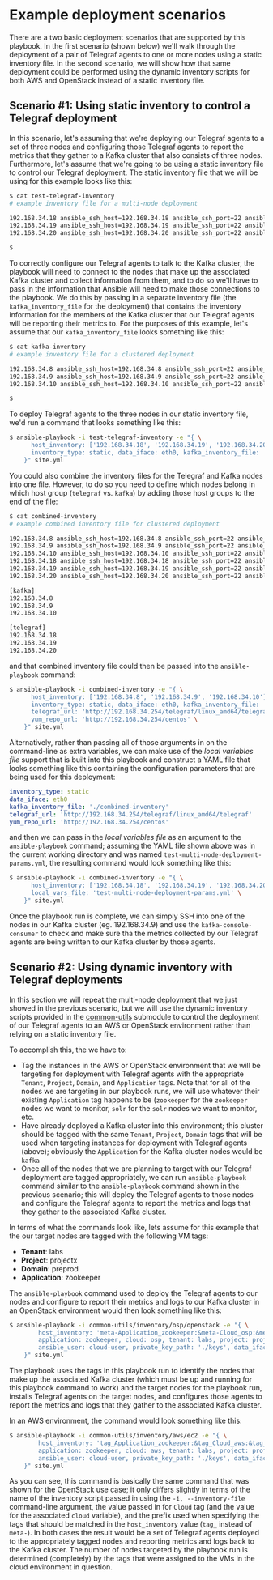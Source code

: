 # Example deployment scenarios

There are a two basic deployment scenarios that are supported by this playbook. In the first scenario (shown below) we'll walk through the deployment of a pair of Telegraf agents to one or more nodes using a static inventory file. In the second scenario, we will show how that same deployment could be performed using the dynamic inventory scripts for both AWS and OpenStack instead of a static inventory file.

## Scenario #1: Using static inventory to control a Telegraf deployment
In this scenario, let's assuming that we're deploying our Telegraf agents to a set of three nodes and configuring those Telegraf agents to report the metrics that they gather to a Kafka cluster that also consists of three nodes. Furthermore, let's assume that we're going to be using a static inventory file to control our Telegraf deployment. The static inventory file that we will be using for this example looks like this:

```bash
$ cat test-telegraf-inventory
# example inventory file for a multi-node deployment

192.168.34.18 ansible_ssh_host=192.168.34.18 ansible_ssh_port=22 ansible_ssh_user='cloud-user' ansible_ssh_private_key_file='keys/zk_cluster_private_key'
192.168.34.19 ansible_ssh_host=192.168.34.19 ansible_ssh_port=22 ansible_ssh_user='cloud-user' ansible_ssh_private_key_file='keys/zk_cluster_private_key'
192.168.34.20 ansible_ssh_host=192.168.34.20 ansible_ssh_port=22 ansible_ssh_user='cloud-user' ansible_ssh_private_key_file='keys/zk_cluster_private_key'

$
```

To correctly configure our Telegraf agents to talk to the Kafka cluster, the playbook will need to connect to the nodes that make up the associated Kafka cluster and collect information from them, and to do so we'll have to pass in the information that Ansible will need to make those connections to the playbook. We do this by passing in a separate inventory file (the `kafka_inventory_file` for the deployment) that contains the inventory information for the members of the Kafka cluster that our Telegraf agents will be reporting their metrics to. For the purposes of this example, let's assume that our `kafka_inventory_file` looks something like this:

```bash
$ cat kafka-inventory
# example inventory file for a clustered deployment

192.168.34.8 ansible_ssh_host=192.168.34.8 ansible_ssh_port=22 ansible_ssh_user='cloud-user' ansible_ssh_private_key_file='keys/kafka_cluster_private_key'
192.168.34.9 ansible_ssh_host=192.168.34.9 ansible_ssh_port=22 ansible_ssh_user='cloud-user' ansible_ssh_private_key_file='keys/kafka_cluster_private_key'
192.168.34.10 ansible_ssh_host=192.168.34.10 ansible_ssh_port=22 ansible_ssh_user='cloud-user' ansible_ssh_private_key_file='keys/kafka_cluster_private_key'

$
```

To deploy Telegraf agents to the three nodes in our static inventory file, we'd run a command that looks something like this:

```bash
$ ansible-playbook -i test-telegraf-inventory -e "{ \
      host_inventory: ['192.168.34.18', '192.168.34.19', '192.168.34.20'], \
      inventory_type: static, data_iface: eth0, kafka_inventory_file: './kafka-inventory' \
    }" site.yml
```

You could also combine the inventory files for the Telegraf and Kafka nodes into one file. However, to do so you need to define which nodes belong in which host group (`telegraf` vs. `kafka`) by adding those host groups to the end of the file:

```bash
$ cat combined-inventory
# example combined inventory file for clustered deployment

192.168.34.8 ansible_ssh_host=192.168.34.8 ansible_ssh_port=22 ansible_ssh_user='cloud-user' ansible_ssh_private_key_file='keys/kafka_cluster_private_key'
192.168.34.9 ansible_ssh_host=192.168.34.9 ansible_ssh_port=22 ansible_ssh_user='cloud-user' ansible_ssh_private_key_file='keys/kafka_cluster_private_key'
192.168.34.10 ansible_ssh_host=192.168.34.10 ansible_ssh_port=22 ansible_ssh_user='cloud-user' ansible_ssh_private_key_file='keys/kafka_cluster_private_key'
192.168.34.18 ansible_ssh_host=192.168.34.18 ansible_ssh_port=22 ansible_ssh_user='cloud-user' ansible_ssh_private_key_file='keys/zk_cluster_private_key'
192.168.34.19 ansible_ssh_host=192.168.34.19 ansible_ssh_port=22 ansible_ssh_user='cloud-user' ansible_ssh_private_key_file='keys/zk_cluster_private_key'
192.168.34.20 ansible_ssh_host=192.168.34.20 ansible_ssh_port=22 ansible_ssh_user='cloud-user' ansible_ssh_private_key_file='keys/zk_cluster_private_key'

[kafka]
192.168.34.8
192.168.34.9
192.168.34.10

[telegraf]
192.168.34.18
192.168.34.19
192.168.34.20

```

and that combined inventory file could then be passed into the `ansible-playbook` command:

```bash
$ ansible-playbook -i combined-inventory -e "{ \
      host_inventory: ['192.168.34.8', '192.168.34.9', '192.168.34.10'], \
      inventory_type: static, data_iface: eth0, kafka_inventory_file: './combined-inventory', \
      telegraf_url: 'http://192.168.34.254/telegraf/linux_amd64/telegraf' \
      yum_repo_url: 'http://192.168.34.254/centos' \
    }" site.yml
```

Alternatively, rather than passing all of those arguments in on the command-line as extra variables, we can make use of the *local variables file* support that is built into this playbook and construct a YAML file that looks something like this containing the configuration parameters that are being used for this deployment:

```yaml
inventory_type: static
data_iface: eth0
kafka_inventory_file: './combined-inventory'
telegraf_url: 'http://192.168.34.254/telegraf/linux_amd64/telegraf'
yum_repo_url: 'http://192.168.34.254/centos'
```

and then we can pass in the *local variables file* as an argument to the `ansible-playbook` command; assuming the YAML file shown above was in the current working directory and was named `test-multi-node-deployment-params.yml`, the resulting command would look something like this:

```bash
$ ansible-playbook -i combined-inventory -e "{ \
      host_inventory: ['192.168.34.18', '192.168.34.19', '192.168.34.20'], \
      local_vars_file: 'test-multi-node-deployment-params.yml' \
    }" site.yml
```

Once the playbook run is complete, we can simply SSH into one of the nodes in our Kafka cluster (eg. 192.168.34.9) and use the `kafka-console-consumer` to check and make sure tha the metrics collected by our Telegraf agents are being written to our Kafka cluster by those agents.

## Scenario #2: Using dynamic inventory with Telegraf deployments
In this section we will repeat the multi-node deployment that we just showed in the previous scenario, but we will use the dynamic inventory scripts provided in the [common-utils](../common-utils) submodule to control the deployment of our Telegraf agents to an AWS or OpenStack environment rather than relying on a static inventory file.

To accomplish this, the we have to:

* Tag the instances in the AWS or OpenStack environment that we will be targeting for deployment with Telegraf agents with the appropriate `Tenant`, `Project`, `Domain`, and `Application` tags. Note that for all of the nodes we are targeting in our playbook runs, we will use whatever their existing `Application` tag happens to be (`zookeeper` for the `zookeeper` nodes we want to monitor, `solr` for the `solr` nodes we want to monitor, etc.
* Have already deployed a Kafka cluster into this environment; this cluster should be tagged with the same  `Tenant`, `Project`, `Domain` tags that will be used when targeting instances for deployment with Telegraf agents (above); obviously the  `Application` for the Kafka cluster nodes would be `kafka`
* Once all of the nodes that we are planning to target with our Telegraf deployment are tagged appropriately, we can run `ansible-playbook` command similar to the `ansible-playbook` command shown in the previous scenario; this will deploy the Telegraf agents to those nodes and configure the Telegraf agents to report the metrics and logs that they gather to the associated Kafka cluster.

In terms of what the commands look like, lets assume for this example that the our target nodes are tagged with the following VM tags:

* **Tenant**: labs
* **Project**: projectx
* **Domain**: preprod
* **Application**: zookeeper

The `ansible-playbook` command used to deploy the Telegraf agents to our nodes and configure to report their metrics and logs to our Kafka cluster in an OpenStack environment would then look something like this:

```bash
$ ansible-playbook -i common-utils/inventory/osp/openstack -e "{ \
        host_inventory: 'meta-Application_zookeeper:&meta-Cloud_osp:&meta-Tenant_labs:&meta-Project_projectx:&meta-Domain_preprod', \
        application: zookeeper, cloud: osp, tenant: labs, project: projectx, domain: preprod, inventory_type: dynamic, \
        ansible_user: cloud-user, private_key_path: './keys', data_iface: eth0 \
    }" site.yml
```

The playbook uses the tags in this playbook run to identify the nodes that make up the associated Kafka cluster (which must be up and running for this playbook command to work) and the target nodes for the playbook run, installs Telegraf agents on the target nodes, and configures those agents to report the metrics and logs that they gather to the associated Kafka cluster. 

In an AWS environment, the command would look something like this:

```bash
$ ansible-playbook -i common-utils/inventory/aws/ec2 -e "{ \
        host_inventory: 'tag_Application_zookeeper:&tag_Cloud_aws:&tag_Tenant_labs:&tag_Project_projectx:&tag_Domain_preprod', \
        application: zookeeper, cloud: aws, tenant: labs, project: projectx, domain: preprod, inventory_type: dynamic, \
        ansible_user: cloud-user, private_key_path: './keys', data_iface: eth0 \
    }" site.yml
```

As you can see, this command is basically the same command that was shown for the OpenStack use case; it only differs slightly in terms of the name of the inventory script passed in using the `-i, --inventory-file` command-line argument, the value passed in for `Cloud` tag (and the value for the associated `cloud` variable), and the prefix used when specifying the tags that should be matched in the `host_inventory` value (`tag_` instead of `meta-`). In both cases the result would be a set of Telegraf agents deployed to the appropriately tagged nodes and reporting metrics and logs back to the Kafka cluster. The number of nodes targeted by the playbook run is determined (completely) by the tags that were assigned to the VMs in the cloud environment in question.
